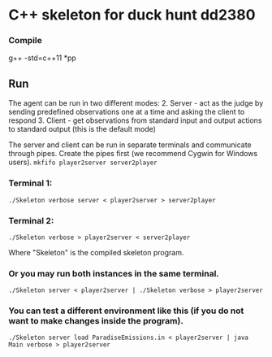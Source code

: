 # C++ skeleton for duck hunt dd2380

### Compile
g++ -std=c++11 *pp

## Run
The agent can be run in two different modes:
2. Server - act as the judge by sending predefined observations one at a time and asking the client to respond 
3. Client - get observations from standard input and output actions to standard output (this is the default mode)

The server and client can be run in separate terminals and communicate
through pipes. Create the pipes first (we recommend Cygwin for Windows users).
```mkfifo player2server server2player```

### Terminal 1:
```./Skeleton verbose server < player2server > server2player```

### Terminal 2:
```./Skeleton verbose > player2server < server2player```

Where "Skeleton" is the compiled skeleton program. 

### Or you may run both instances in the same terminal.
```./Skeleton server < player2server | ./Skeleton verbose > player2server```

### You can test a different environment like this (if you do not want to make changes inside the program).
```./Skeleton server load ParadiseEmissions.in < player2server | java Main verbose > player2server```
